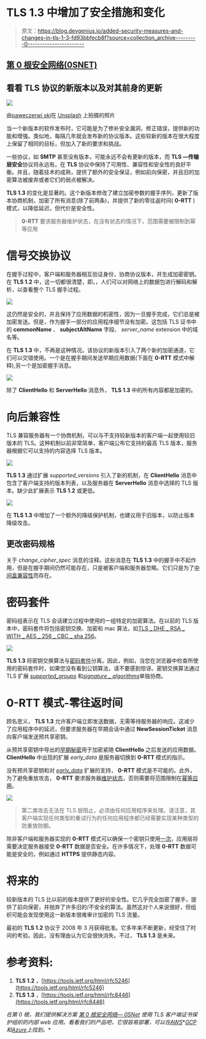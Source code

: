 # TLS 1.3 中增加了安全措施和变化

> 原文：<https://blog.devgenius.io/added-security-measures-and-changes-in-tls-1-3-fd93bbfecb8f?source=collection_archive---------0----------------------->

## [第 0 根安全网络(0SNET)](https://www.0snet.com/)

## 看看 TLS 协议的新版本以及对其前身的更新

![](img/274ca1df0913bf2dfdc6ca8028b01114.png)

由[paweczerwi ski](https://unsplash.com/@pawel_czerwinski?utm_source=medium&utm_medium=referral)在 [Unsplash](https://unsplash.com?utm_source=medium&utm_medium=referral) 上拍摄的照片

当一个新版本的软件发布时，它可能是为了修补安全漏洞，修正错误，提供新的功能和增强。类似地，每隔几年就会发布新的协议版本。这些较新的版本在很大程度上保留了相同的目标，但加入了新的要求和挑战。

一些协议，如 **SMTP** 甚至没有版本，可能永远不会有更新的版本，而 **TLS —传输层安全**协议将永远有。在 **TLS** 协议中保持了可用性、兼容性和安全性的良好平衡。并且，随着技术的成熟，提供了额外的安全保证，例如前向保密，并且旧的加密算法被废弃或者它们的弱点被解决。

**TLS 1.3** 的变化是显著的。这个新版本修改了建立加密参数的握手序列，更新了版本协商机制，加密了所有消息(除了前两条)，并提供了新的零往返时间( **0-RTT** )模式，以降低延迟，但代价是安全性。

> **0-RTT** 要求服务器维护状态，在没有状态的情况下，范围需要被限制到幂等应用

# 信号交换协议

在握手过程中，客户端和服务器相互验证身份，协商协议版本，并生成加密密钥。在 **TLS 1.2** 中，这一切都很清楚，即。，人们可以对网络上的数据包进行解码和解析，以查看整个 TLS 握手过程。

![](img/a75082121d8f44ce5469f86bf77fab70.png)

这仍然是安全的，并且保持了应用数据的机密性，因为一旦握手完成，它们总是被加密发送。但是，作为握手一部分的应用程序细节没有加密。这包括 TLS 证书中的 **commonName** 、 **subjectAltName** 字段、 *server_name* extension 中的域名等。

在 **TLS 1.3** 中，不再是这种情况。该协议的新版本引入了两个新的加密通道，它们可以交错使用。一个是在握手期间发送早期应用数据(下面在 **0-RTT** 模式中解释),另一个是加密握手消息。

![](img/2f497ad60baaedd0b37de32aa78b4c3f.png)

除了 **ClientHello** 和 **ServerHello** 消息外， **TLS 1.3** 中的所有内容都是加密的。

# 向后兼容性

TLS 兼容服务器有一个协商机制，可以与不支持较新版本的客户端一起使用较旧版本的 TLS。这种机制以前非常简单，客户端公布它支持的最高 TLS 版本，服务器根据它可以支持的内容选择 TLS 版本。

![](img/4964a923db3075d53cbbd1b2e6692404.png)

**TLS 1.3** 通过扩展 *supported_versions* 引入了新的机制，在 **ClientHello** 消息中包含了客户端支持的版本列表，以及服务器在 **ServerHello** 消息中选择的 TLS 版本。缺少此扩展表示 **TLS 1.2** 或更低。

![](img/eab4ab833da02d1f5e8bd1c7dec081b8.png)

在 **TLS 1.3** 中增加了一个额外的降级保护机制，也建议用于旧版本，以防止版本降级攻击。

## 更改密码规格

关于 *change_cipher_spec* 消息的注释。这些消息在 **TLS 1.3** 中的握手中不起作用，但是在握手期间仍然可能存在，只是被客户端和服务器忽略。它们只是为了[中间盒兼容性](https://tools.ietf.org/html/rfc8446#appendix-D.4)而存在。

# 密码套件

密码组表示在 TLS 会话建立过程中使用的一组特定的加密算法。在以前的 TLS 版本中，密码套件将包括密钥交换、加密和 mac 算法，如[TLS _ DHE _ RSA _ WITH _ AES _ 256 _ CBC _ sha 256](https://tools.ietf.org/html/rfc5246#appendix-A.5)。

![](img/10450b734edb9e14256683250f3ced98.png)

**TLS 1.3** 将密钥交换算法与[密码套件](https://tools.ietf.org/html/rfc8446#appendix-B.4)分离。因此，例如，当您在浏览器中检查所使用的密码套件时，如果您没有看到公钥算法，请不要感到惊讶。密钥交换算法通过 TLS 扩展 [*supported_groups*](https://tools.ietf.org/html/rfc8446#section-4.2.7) 和[*signature _ algorithms*](https://tools.ietf.org/html/rfc8446#section-4.2.3)单独协商。

# 0-RTT 模式-零往返时间

顾名思义， **TLS 1.3** 允许客户端立即发送数据，无需等待服务器的响应。这减少了应用程序中的延迟，但要求服务器在早期会话中通过 **NewSessionTicket** 消息向客户端发送预共享密钥。

从预共享密钥中导出的[早期秘密](https://tools.ietf.org/html/rfc8446#page-93)用于加密紧随 **ClientHello** 之后发送的应用数据。 **ClientHello** 中出现的扩展 *early_data* 是服务器切换到 **0-RTT** 模式的指示。

没有预共享密钥和对 [*early_data*](https://tools.ietf.org/html/rfc8446#section-4.2.10) 扩展的支持， **0-RTT** 模式是不可能的。此外，为了避免重放攻击， **0-RTT** 要求服务器[维护状态](https://tools.ietf.org/html/rfc8446#section-8)，否则需要将范围限制在[幂等应用](https://tools.ietf.org/html/rfc8446#appendix-E.5)。

![](img/97a0b1324d790ee58c31993f238d84b8.png)

> 第二类攻击无法在 TLS 层阻止，必须由任何应用程序来处理。请注意，其客户端实现任何类型的重试行为的任何应用程序都已经需要实现某种类型的防重放防御。

除非客户端和服务器实现的 **0-RTT** 模式可以确保一个密钥只使用[一次](https://tools.ietf.org/html/rfc8446#section-8.1)，应用层将需要决定服务器接受 **0-RTT** 数据是否安全。在许多情况下，处理 **0-RTT** 数据可能是安全的，例如通过 **HTTPS** 提供静态内容。

# 将来的

较新版本的 TLS 比以前的版本提供了更好的安全性。它几乎完全加密了握手，提供了前向保密，并抛弃了许多旧的/不安全的算法。虽然这对个人来说很好，但组织可能会发现使用这一新版本很难审计加密的 TLS 流量。

最初的 **TLS 1.2** 协议于 2008 年 3 月获得批准。它多年来不断更新，经受住了时间的考验。因此，没有理由认为它会很快消失。不过， **TLS 1.3** 是未来。

# 参考资料:

1.  **TLS 1.2** ，[https://tools.ietf.org/html/rfc5246](https://tools.ietf.org/html/rfc5246)
2.  **TLS 1.3** ，[https://tools.ietf.org/html/rfc8446](https://tools.ietf.org/html/rfc8446)

*在第 0 根，我们提供解决方案* [*第 0 根安全网络— 0SNet*](https://www.0snet.com/) *使用 TLS 客户端证书保护组织的内部 web 应用。看看我们的产品吧，它很容易部署，可以在*[*AWS*](https://0snet.info/#install.aws)*[*GCP*](https://0snet.info/#install.gcp)*和*[*Azure*](https://0snet.info/#install.azu)*上找到。**